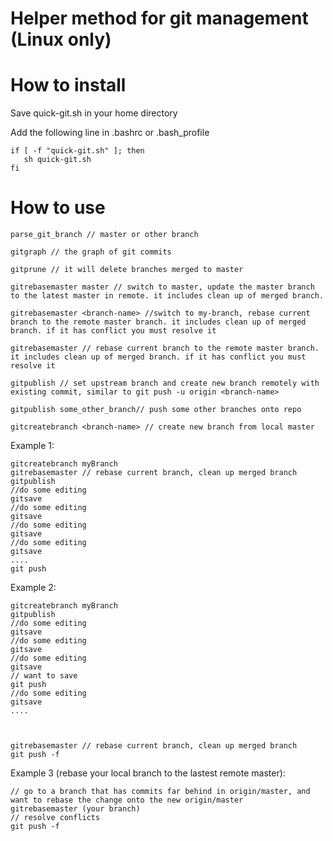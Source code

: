 # Helper method for git management (Linux only)

# How to install
Save quick-git.sh in your home directory

Add the following line in .bashrc or .bash_profile
```
if [ -f "quick-git.sh" ]; then
   sh quick-git.sh
fi
```

# How to use
```
parse_git_branch // master or other branch

gitgraph // the graph of git commits

gitprune // it will delete branches merged to master

gitrebasemaster master // switch to master, update the master branch to the latest master in remote. it includes clean up of merged branch.

gitrebasemaster <branch-name> //switch to my-branch, rebase current branch to the remote master branch. it includes clean up of merged branch. if it has conflict you must resolve it

gitrebasemaster // rebase current branch to the remote master branch. it includes clean up of merged branch. if it has conflict you must resolve it

gitpublish // set upstream branch and create new branch remotely with existing commit, similar to git push -u origin <branch-name>

gitpublish some_other_branch// push some other branches onto repo

gitcreatebranch <branch-name> // create new branch from local master
``` 
 
 
 
Example 1:
```
gitcreatebranch myBranch
gitrebasemaster // rebase current branch, clean up merged branch
gitpublish
//do some editing
gitsave
//do some editing
gitsave
//do some editing
gitsave
//do some editing
gitsave
....
git push
```
 
Example 2:
```
gitcreatebranch myBranch
gitpublish
//do some editing
gitsave
//do some editing
gitsave
//do some editing
gitsave
// want to save
git push
//do some editing
gitsave
....

 
 
gitrebasemaster // rebase current branch, clean up merged branch
git push -f
```

Example 3 (rebase your local branch to the lastest remote master):
```
// go to a branch that has commits far behind in origin/master, and want to rebase the change onto the new origin/master
gitrebasemaster (your branch)
// resolve conflicts
git push -f
```
